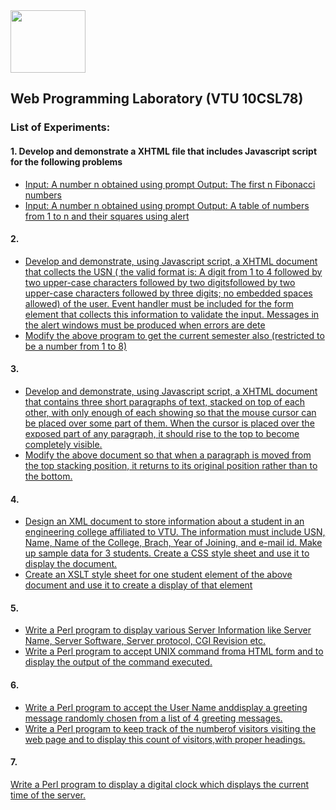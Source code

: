 <img src="http://image3.mouthshut.com/images/imagesp/925718051s.png"  width="120" height="100"/> 

## Web Programming Laboratory (VTU 10CSL78)

### List of Experiments: 
#### 1.  Develop  and  demonstrate  a  XHTML  file  that  includes Javascript  script for the following problems
* [Input:    A number n obtained using prompt 
Output: The first n Fibonacci numbers ](https://raw.githubusercontent.com/Akhilsudh/10CSL78/master/1a.html)    
* [Input:     A number n obtained using prompt 
Output:  A table of numbers from 1 to n and their squares using alert ](https://raw.githubusercontent.com/Akhilsudh/10CSL78/master/1b.html)    

#### 2.  
* [Develop and demonstrate, using Javascript script, a XHTML document that  collects  the  USN  (  the  valid  format  is:  A  digit  from  1  to  4  followed by  two  upper-case  characters  followed  by  two  digitsfollowed  by  two upper-case  characters  followed  by  three  digits;  no embedded  spaces allowed)  of  the  user.  Event  handler  must  be  included  for  the  form element  that  collects  this  information  to  validate the  input.  Messages  in the alert windows must be produced when errors are dete](https://raw.githubusercontent.com/Akhilsudh/10CSL78/master/2a.html)   
* [Modify  the  above  program  to  get  the  current  semester  also  (restricted to be a number from 1 to 8)  ](https://raw.githubusercontent.com/Akhilsudh/10CSL78/master/2b.html)   

#### 3. 
* [Develop and demonstrate, using Javascript script, a XHTML document that contains three short paragraphs of text, stacked on top of each other, with only enough of each showing so that the mouse cursor can be placed over some part of  them. When the cursor is placed over the exposed part of any paragraph, it should rise to the top to become completely visible. ](https://raw.githubusercontent.com/Akhilsudh/10CSL78/master/3a.html)
* [ Modify  the  above  document  so  that  when  a  paragraph  is  moved  from the  top  stacking  position,  it  returns  to  its  original  position  rather  than  to the bottom.   ](https://raw.githubusercontent.com/Akhilsudh/10CSL78/master/3b.html)   

#### 4. 
* [Design  an  XML  document  to  store  information  about  a  student  in  an engineering  college  affiliated  to  VTU.  The  information  must  include USN, Name, Name of the College, Brach, Year of Joining, and e-mail id. Make  up  sample  data  for  3  students.  Create  a  CSS  style  sheet  and  use  it to display the document. ](https://raw.githubusercontent.com/Akhilsudh/10CSL78/master/4a.xml)
* [ Create  an  XSLT  style  sheet  for  one  student  element  of  the  above document and use it to create a display of that element](https://raw.githubusercontent.com/Akhilsudh/10CSL78/master/4b.xml)

#### 5. 
* [Write a Perl program to display various Server Information like Server Name, Server Software, Server protocol, CGI Revision etc. ](https://raw.githubusercontent.com/Akhilsudh/10CSL78/master/5a.pl)
* [Write  a  Perl  program  to  accept  UNIX  command  froma  HTML  form and to display the output of the command executed. ](https://raw.githubusercontent.com/Akhilsudh/10CSL78/master/5b.pl)

#### 6. 
* [Write  a  Perl  program  to  accept  the  User  Name  anddisplay  a  greeting message randomly chosen from a list of 4 greeting messages. ](https://raw.githubusercontent.com/Akhilsudh/10CSL78/master/6a.pl)
* [Write  a  Perl  program  to  keep  track  of  the  numberof  visitors  visiting the web page and to display this count of visitors,with proper headings. ](https://raw.githubusercontent.com/Akhilsudh/10CSL78/master/6b.pl)

#### 7. 
[Write a Perl program to display a digital clock which displays the current time of the server. ](https://raw.githubusercontent.com/Akhilsudh/10CSL78/master/7.pl)

